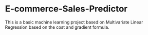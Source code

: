 # E-commerce-Sales-Predictor
This is a basic machine learning project based on Multivariate Linear Regression based on the cost and gradient  formula.
